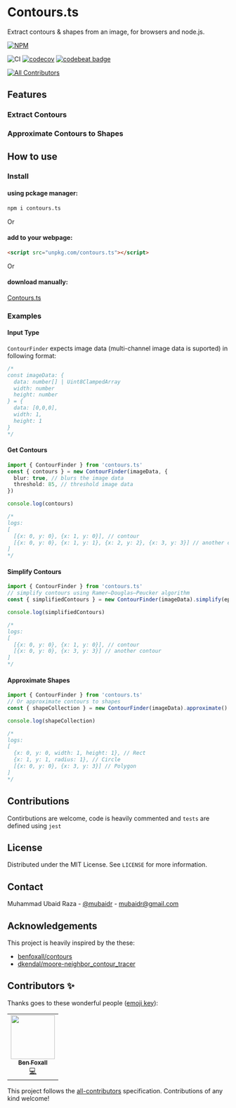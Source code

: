 # Contours.ts

Extract contours & shapes from an image, for browsers and node.js.

[![NPM](https://nodei.co/npm/contours.ts.png?compact=true)](https://nodei.co/npm/contours.ts/)

![CI](https://github.com/mubaidr/contours.ts/workflows/CI/badge.svg)
[![codecov](https://codecov.io/gh/mubaidr/contours.ts/branch/master/graph/badge.svg?token=3SJIBJ1679)](https://codecov.io/gh/mubaidr/contours.ts)
[![codebeat badge](https://codebeat.co/badges/0c5399f3-60d7-466f-b87d-94dcc0b47d9f)](https://codebeat.co/projects/github-com-mubaidr-contours-ts-master)

<!-- ALL-CONTRIBUTORS-BADGE:START - Do not remove or modify this section -->

[![All Contributors](https://img.shields.io/badge/all_contributors-1-orange.svg)](#contributors-)

<!-- ALL-CONTRIBUTORS-BADGE:END -->

## Features

### Extract Contours

### Approximate Contours to Shapes

## How to use

### Install

#### using pckage manager:

```bash
npm i contours.ts
```

Or

#### add to your webpage:

```html
<script src="unpkg.com/contours.ts"></script>
```

Or

#### download manually:

[Contours.ts](https://unpkg.com/contours.ts)

### Examples

#### Input Type

`ContourFinder` expects image data (multi-channel image data is suported) in following format:

```ts
/*
const imageData: {
  data: number[] | Uint8ClampedArray
  width: number
  height: number
} = {
  data: [0,0,0],
  width: 1,
  height: 1
}
*/
```

#### Get Contours

```ts
import { ContourFinder } from 'contours.ts'
const { contours } = new ContourFinder(imageData, {
  blur: true, // blurs the image data
  threshold: 85, // threshold image data
})

console.log(contours)

/*
logs:
[
  [{x: 0, y: 0}, {x: 1, y: 0}], // contour
  [{x: 0, y: 0}, {x: 1, y: 1}, {x: 2, y: 2}, {x: 3, y: 3}] // another contour
]
*/
```

#### Simplify Contours

```ts
import { ContourFinder } from 'contours.ts'
// simplify contours using Ramer–Douglas–Peucker algorithm
const { simplifiedContours } = new ContourFinder(imageData).simplify(epsilon)

console.log(simplifiedContours)

/*
logs:
[
  [{x: 0, y: 0}, {x: 1, y: 0}], // contour
  [{x: 0, y: 0}, {x: 3, y: 3}] // another contour
]
*/
```

#### Approximate Shapes

```ts
import { ContourFinder } from 'contours.ts'
// Or approximate contours to shapes
const { shapeCollection } = new ContourFinder(imageData).approximate()

console.log(shapeCollection)

/*
logs:
[
  {x: 0, y: 0, width: 1, height: 1}, // Rect
  {x: 1, y: 1, radius: 1}, // Circle
  [{x: 0, y: 0}, {x: 3, y: 3}] // Polygon
]
*/
```

## Contributions

Contirbutions are welcome, code is heavily commented and `tests` are defined using `jest`

## License

Distributed under the MIT License. See `LICENSE` for more information.

## Contact

Muhammad Ubaid Raza - [@mubaidr](https://twitter.com/mubaidr) - mubaidr@gmail.com

## Acknowledgements

This project is heavily inspired by the these:

- [benfoxall/contours](https://github.com/benfoxall/contours)
- [dkendal/moore-neighbor_contour_tracer](https://github.com/Dkendal/Moore-Neighbor_Contour_Tracer)

## Contributors ✨

Thanks goes to these wonderful people ([emoji key](https://allcontributors.org/docs/en/emoji-key)):

<!-- ALL-CONTRIBUTORS-LIST:START - Do not remove or modify this section -->
<!-- prettier-ignore-start -->
<!-- markdownlint-disable -->
<table>
  <tr>
    <td align="center"><a href="https://benjaminbenben.com"><img src="https://avatars3.githubusercontent.com/u/51385?v=4" width="100px;" alt=""/><br /><sub><b>Ben Foxall</b></sub></a><br /><a href="https://github.com/mubaidr/contours.ts/commits?author=benfoxall" title="Code">💻</a></td>
  </tr>
</table>

<!-- markdownlint-enable -->
<!-- prettier-ignore-end -->

<!-- ALL-CONTRIBUTORS-LIST:END -->

This project follows the [all-contributors](https://github.com/all-contributors/all-contributors) specification. Contributions of any kind welcome!
